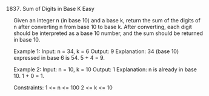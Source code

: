 1837. Sum of Digits in Base K
Easy

Given an integer n (in base 10) and a base k, return the sum of the digits of n after converting n from base 10 to base k.
After converting, each digit should be interpreted as a base 10 number, and the sum should be returned in base 10.

Example 1:
Input: n = 34, k = 6
Output: 9
Explanation: 34 (base 10) expressed in base 6 is 54. 5 + 4 = 9.

Example 2:
Input: n = 10, k = 10
Output: 1
Explanation: n is already in base 10. 1 + 0 = 1.
 
Constraints:
1 <= n <= 100
2 <= k <= 10
